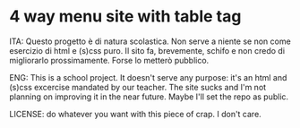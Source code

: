 # 4 way menu site with table tag

ITA: Questo progetto è di natura scolastica. Non serve a niente se non come esercizio di html e (s)css puro. Il sito fa, brevemente, schifo e non credo di migliorarlo prossimamente. Forse lo metterò pubblico. 

ENG: This is a school project. It doesn't serve any purpose: it's an html and (s)css excercise mandated by our teacher. The site sucks and I'm not planning on improving it in the near future. Maybe I'll set the repo as public.

LICENSE:
do whatever you want with this piece of crap. I don't care.
